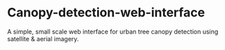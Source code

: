 # Canopy-detection-web-interface
A simple, small scale web interface for urban tree canopy detection using satellite &amp; aerial imagery.
